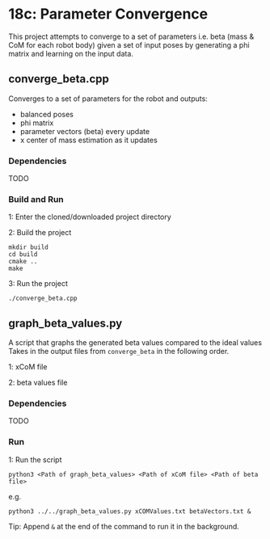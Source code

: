 # 18c: Parameter Convergence
This project attempts to converge to a set of parameters i.e. beta (mass & CoM for each robot body) given a set of input poses by generating a phi matrix and learning on the input data.

## converge\_beta.cpp
Converges to a set of parameters for the robot and outputs:
- balanced poses
- phi matrix
- parameter vectors (beta) every update
- x center of mass estimation as it updates

### Dependencies
TODO

### Build and Run
1: Enter the cloned/downloaded project directory

2: Build the project

    mkdir build
    cd build
    cmake ..
    make

3: Run the project

    ./converge_beta.cpp

## graph\_beta\_values.py
A script that graphs the generated beta values compared to the ideal values
Takes in the output files from `converge_beta` in the following order.

1: xCoM file

2: beta values file

### Dependencies
TODO

### Run
1: Run the script

    python3 <Path of graph_beta_values> <Path of xCoM file> <Path of beta file>

e.g.

    python3 ../../graph_beta_values.py xCOMValues.txt betaVectors.txt &

Tip: Append `&` at the end of the command to run it in the background.
